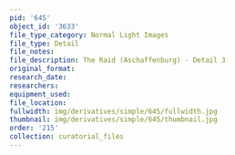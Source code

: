 ```yaml
---
pid: '645'
object_id: '3633'
file_type_category: Normal Light Images
file_type: Detail
file_notes:
file_description: The Raid (Aschaffenburg) - Detail 3
original_format:
research_date:
researchers:
equipment_used:
file_location:
fullwidth: img/derivatives/simple/645/fullwidth.jpg
thumbnail: img/derivatives/simple/645/thumbnail.jpg
order: '215'
collection: curatorial_files
---
```

